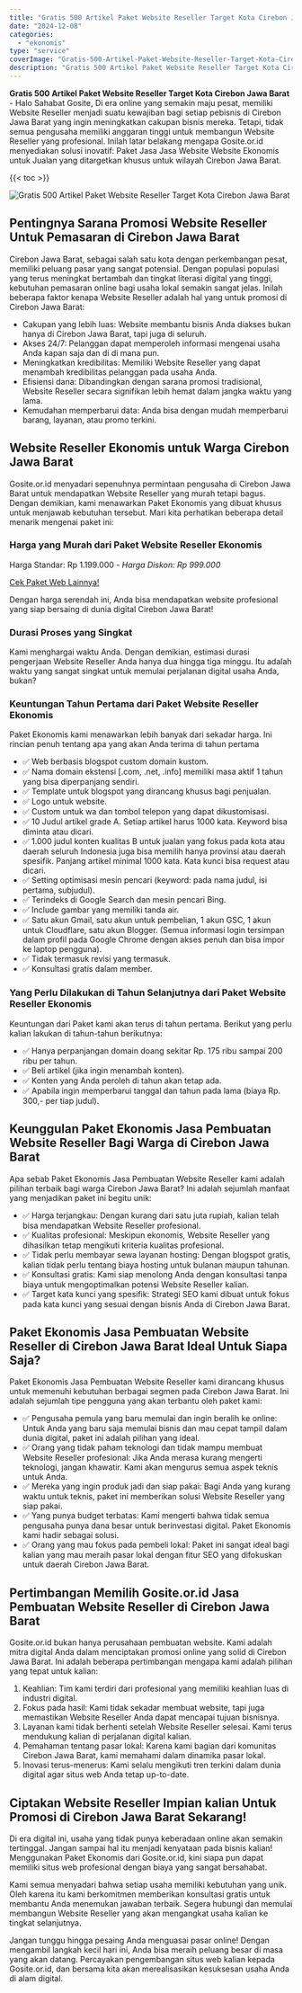 ```yaml
---
title: "Gratis 500 Artikel Paket Website Reseller Target Kota Cirebon Jawa Barat"
date: "2024-12-08"
categories: 
  - "ekonomis"
type: "service"
coverImage: "Gratis-500-Artikel-Paket-Website-Reseller-Target-Kota-Cirebon-Jawa-Barat.png"
description: "Gratis 500 Artikel Paket Website Reseller Target Kota Cirebon Jawa Barat. Jangan tunggu hingga pesaing Anda menguasai pasar online! Dengan mengambil langkah..."
---
```


**Gratis 500 Artikel Paket Website Reseller Target Kota Cirebon Jawa Barat** - Halo Sahabat Gosite, Di era online yang semakin maju pesat, memiliki Website Reseller menjadi suatu kewajiban bagi setiap pebisnis di Cirebon Jawa Barat yang ingin meningkatkan cakupan bisnis mereka. Tetapi, tidak semua pengusaha memiliki anggaran tinggi untuk membangun Website Reseller yang profesional. Inilah latar belakang mengapa Gosite.or.id menyediakan solusi inovatif: Paket Jasa Jasa Website Website Ekonomis untuk Jualan yang ditargetkan khusus untuk wilayah Cirebon Jawa Barat.

{{< toc >}}

![Gratis 500 Artikel Paket Website Reseller Target Kota Cirebon Jawa Barat](/images/ekonomis/Gratis-500-Artikel-Paket-Website-Reseller-Target-Kota-Cirebon-Jawa-Barat.png)

## Pentingnya Sarana Promosi Website Reseller Untuk Pemasaran di Cirebon Jawa Barat

Cirebon Jawa Barat, sebagai salah satu kota dengan perkembangan pesat, memiliki peluang pasar yang sangat potensial. Dengan populasi populasi yang terus meningkat bertambah dan tingkat literasi digital yang tinggi, kebutuhan pemasaran online bagi usaha lokal semakin sangat jelas. Inilah beberapa faktor kenapa Website Reseller adalah hal yang untuk promosi di Cirebon Jawa Barat:

- Cakupan yang lebih luas: Website membantu bisnis Anda diakses bukan hanya di Cirebon Jawa Barat, tapi juga di seluruh.
- Akses 24/7: Pelanggan dapat memperoleh informasi mengenai usaha Anda kapan saja dan di di mana pun.
- Meningkatkan kredibilitas: Memiliki Website Reseller yang dapat menambah kredibilitas pelanggan pada usaha Anda.
- Efisiensi dana: Dibandingkan dengan sarana promosi tradisional, Website Reseller secara signifikan lebih hemat dalam jangka waktu yang lama.
- Kemudahan memperbarui data: Anda bisa dengan mudah memperbarui barang, layanan, atau promo terkini.

## Website Reseller Ekonomis untuk Warga Cirebon Jawa Barat

Gosite.or.id menyadari sepenuhnya permintaan pengusaha di Cirebon Jawa Barat untuk mendapatkan Website Reseller yang murah tetapi bagus. Dengan demikian, kami menawarkan Paket Ekonomis yang dibuat khusus untuk menjawab kebutuhan tersebut. Mari kita perhatikan beberapa detail menarik mengenai paket ini:

### Harga yang Murah dari Paket Website Reseller Ekonomis

<a class="cta-button">Harga Standar: Rp 1.199.000 - <em>Harga Diskon: Rp 999.000</em></a>

<a href="/jasa-web/" class="cta-button">Cek Paket Web Lainnya!</a>

Dengan harga serendah ini, Anda bisa mendapatkan website profesional yang siap bersaing di dunia digital Cirebon Jawa Barat!

### Durasi Proses yang Singkat

Kami menghargai waktu Anda. Dengan demikian, estimasi durasi pengerjaan Website Reseller Anda hanya dua hingga tiga minggu. Itu adalah waktu yang sangat singkat untuk memulai perjalanan digital usaha Anda, bukan?

### Keuntungan Tahun Pertama dari Paket Website Reseller Ekonomis

Paket Ekonomis kami menawarkan lebih banyak dari sekadar harga. Ini rincian penuh tentang apa yang akan Anda terima di tahun pertama

- ✅ Web berbasis blogspot custom domain kustom.
- ✅ Nama domain ekstensi \[.com, .net, .info\] memiliki masa aktif 1 tahun yang bisa diperpanjang sendiri.
- ✅ Template untuk blogspot yang dirancang khusus bagi penjualan.
- ✅ Logo untuk website.
- ✅ Custom untuk wa dan tombol telepon yang dapat dikustomisasi.
- ✅ 10 Judul artikel grade A. Setiap artikel harus 1000 kata. Keyword bisa diminta atau dicari.
- ✅ 1.000 judul konten kualitas B untuk jualan yang fokus pada kota atau daerah seluruh Indonesia juga bisa memilih hanya provinsi atau daerah spesifik. Panjang artikel minimal 1000 kata. Kata kunci bisa request atau dicari.
- ✅ Setting optimisasi mesin pencari (keyword: pada nama judul, isi pertama, subjudul).
- ✅ Terindeks di Google Search dan mesin pencari Bing.
- ✅ Include gambar yang memiliki tanda air.
- ✅ Satu akun Gmail, satu akun untuk pembelian, 1 akun GSC, 1 akun untuk Cloudflare, satu akun Blogger. (Semua informasi login tersimpan dalam profil pada Google Chrome dengan akses penuh dan bisa impor ke laptop pengguna).
- ✅ Tidak termasuk revisi yang termasuk.
- ✅ Konsultasi gratis dalam member.

### Yang Perlu Dilakukan di Tahun Selanjutnya dari Paket Website Reseller Ekonomis

Keuntungan dari Paket kami akan terus di tahun pertama. Berikut yang perlu kalian lakukan di tahun-tahun berikutnya:

- ✅ Hanya perpanjangan domain doang sekitar Rp. 175 ribu sampai 200 ribu per tahun.
- ✅ Beli artikel (jika ingin menambah konten).
- ✅ Konten yang Anda peroleh di tahun akan tetap ada.
- ✅ Apabila ingin memperbarui tanggal dan tahun pada lama (biaya Rp. 300,- per tiap judul).

## Keunggulan Paket Ekonomis Jasa Pembuatan Website Reseller Bagi Warga di Cirebon Jawa Barat

Apa sebab Paket Ekonomis Jasa Pembuatan Website Reseller kami adalah pilihan terbaik bagi warga Cirebon Jawa Barat? Ini adalah sejumlah manfaat yang menjadikan paket ini begitu unik:

- ✅ Harga terjangkau: Dengan kurang dari satu juta rupiah, kalian telah bisa mendapatkan Website Reseller profesional.
- ✅ Kualitas profesional: Meskipun ekonomis, Website Reseller yang dihasilkan tetap mengikuti kriteria kualitas profesional.
- ✅ Tidak perlu membayar sewa layanan hosting: Dengan blogspot gratis, kalian tidak perlu tentang biaya hosting untuk bulanan maupun tahunan.
- ✅ Konsultasi gratis: Kami siap menolong Anda dengan konsultasi tanpa biaya untuk mengoptimalkan potensi Website Reseller kalian.
- ✅ Target kata kunci yang spesifik: Strategi SEO kami dibuat untuk fokus pada kata kunci yang sesuai dengan bisnis Anda di Cirebon Jawa Barat.

## Paket Ekonomis Jasa Pembuatan Website Reseller di Cirebon Jawa Barat Ideal Untuk Siapa Saja?

Paket Ekonomis Jasa Pembuatan Website Reseller kami dirancang khusus untuk memenuhi kebutuhan berbagai segmen pada Cirebon Jawa Barat. Ini adalah sejumlah tipe pengguna yang akan terbantu oleh paket kami:

- ✅ Pengusaha pemula yang baru memulai dan ingin beralih ke online: Untuk Anda yang baru saja memulai bisnis dan mau cepat tampil dalam dunia digital, paket ini adalah pilihan yang ideal.
- ✅ Orang yang tidak paham teknologi dan tidak mampu membuat Website Reseller profesional: Jika Anda merasa kurang mengerti teknologi, jangan khawatir. Kami akan mengurus semua aspek teknis untuk Anda.
- ✅ Mereka yang ingin produk jadi dan siap pakai: Bagi Anda yang kurang waktu untuk teknis, paket ini memberikan solusi Website Reseller yang siap pakai.
- ✅ Yang punya budget terbatas: Kami mengerti bahwa tidak semua pengusaha punya dana besar untuk berinvestasi digital. Paket Ekonomis kami hadir sebagai solusi.
- ✅ Orang yang mau fokus pada pembeli lokal: Paket ini sangat ideal bagi kalian yang mau meraih pasar lokal dengan fitur SEO yang difokuskan untuk daerah Cirebon Jawa Barat.

## Pertimbangan Memilih Gosite.or.id Jasa Pembuatan Website Reseller di Cirebon Jawa Barat

Gosite.or.id bukan hanya perusahaan pembuatan website. Kami adalah mitra digital Anda dalam menciptakan promosi online yang solid di Cirebon Jawa Barat. Ini adalah beberapa pertimbangan mengapa kami adalah pilihan yang tepat untuk kalian:

1. Keahlian: Tim kami terdiri dari profesional yang memiliki keahlian luas di industri digital.
2. Fokus pada hasil: Kami tidak sekadar membuat website, tapi juga memastikan Website Reseller Anda dapat mencapai tujuan bisnisnya.
3. Layanan kami tidak berhenti setelah Website Reseller selesai. Kami terus mendukung kalian di perjalanan digital kalian.
4. Pemahaman tentang pasar lokal: Karena kami bagian dari komunitas Cirebon Jawa Barat, kami memahami dalam dinamika pasar lokal.
5. Inovasi terus-menerus: Kami selalu mengikuti tren terkini dalam dunia digital agar situs web Anda tetap up-to-date.

## Ciptakan Website Reseller Impian kalian Untuk Promosi di Cirebon Jawa Barat Sekarang!

Di era digital ini, usaha yang tidak punya keberadaan online akan semakin tertinggal. Jangan sampai hal itu menjadi kenyataan pada bisnis kalian! Menggunakan Paket Ekonomis dari Gosite.or.id, kini siapa pun dapat memiliki situs web profesional dengan biaya yang sangat bersahabat.

Kami semua menyadari bahwa setiap usaha memiliki kebutuhan yang unik. Oleh karena itu kami berkomitmen memberikan konsultasi gratis untuk membantu Anda menemukan jawaban terbaik. Segera hubungi dan memulai membangun Website Reseller yang akan mengangkat usaha kalian ke tingkat selanjutnya.

Jangan tunggu hingga pesaing Anda menguasai pasar online! Dengan mengambil langkah kecil hari ini, Anda bisa meraih peluang besar di masa yang akan datang. Percayakan pengembangan situs web kalian kepada Gosite.or.id, dan bersama kita akan merealisasikan kesuksesan usaha Anda di alam digital.